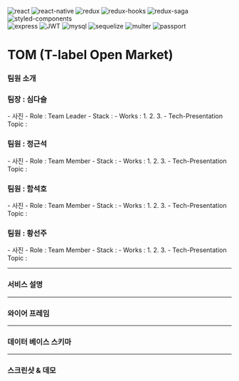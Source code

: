 
![react](https://img.shields.io/badge/React-16.13.1-orange)
![react-native](https://img.shields.io/badge/ReactNative-16.13.1-orange)
![redux](https://img.shields.io/badge/Redux-4.0.5-orange)
![redux-hooks](https://img.shields.io/badge/ReduxHooks--orange)
![redux-saga](https://img.shields.io/badge/ReduxSaga-1.1.3-orange)<br>
![styled-components](https://img.shields.io/badge/StyledComponent-5.1.1-green)<br>
![express](https://img.shields.io/badge/Express-4.17.1-blue)
![JWT](https://img.shields.io/badge/JWT-8.5.1-blue)
![mysql](https://img.shields.io/badge/Mysql-2.1.0-blue)
![sequelize](https://img.shields.io/badge/Sequelize-6.3.3-blue)
![multer](https://img.shields.io/badge/Multer-1.4.2-blue)
![passport](https://img.shields.io/badge/Passport-0.4.1-blue)
# TOM (T-label Open Market)
### 팀원 소개
  
<h3>팀장 : 심다슬</h3>
- 사진
- Role : Team Leader
- Stack : 
- Works :
  1.
  2.
  3.
- Tech-Presentation Topic : 

<h3>팀원 : 정근석</h3>
- 사진
- Role : Team Member
- Stack : 
- Works :
  1.
  2.
  3.
- Tech-Presentation Topic : 

<h3>팀원 : 함석호</h3>
- 사진
- Role : Team Member
- Stack : 
- Works :
  1.
  2.
  3.
- Tech-Presentation Topic : 

<h3>팀원 : 황선주</h3>
- 사진
- Role : Team Member
- Stack : 
- Works :
  1.
  2.
  3.
- Tech-Presentation Topic : 

---
### 서비스 설명

---   
### 와이어 프레임

---
### 데이터 베이스 스키마  

---  
### 스크린샷 & 데모



